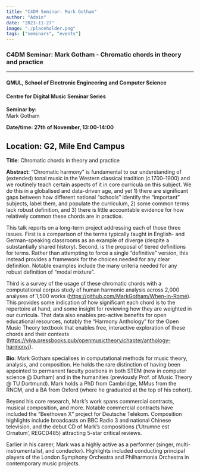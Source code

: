 ```yaml
---
title: "C4DM Seminar: Mark Gotham"
author: "Admin"
date: "2023-11-27"
image: "./placeholder.png"
tags: ["seminars", "events"]
---
```



### C4DM Seminar: Mark Gotham - Chromatic chords in theory and practice
-----------------

#### QMUL, School of Electronic Engineering and Computer Science

#### Centre for Digital Music Seminar Series

**Seminar by:**   
    Mark Gotham

**Date/time:  27th of November, 13:00-14:00**

**Location: G2, Mile End Campus**
-----------------

<b>Title</b>: Chromatic chords in theory and practice

<b>Abstract</b>: “Chromatic harmony” is fundamental to our understanding of (extended) tonal music in the Western classical tradition (c.1700–1900) and we routinely teach certain aspects of it in core curricula on this subject. We do this in a globalised and data-driven age, and yet 1) there are significant gaps between how different national “schools” identify the “important” subjects, label them, and populate the curriculum, 2) some common terms lack robust definition, and 3) there is little accountable evidence for how relatively common these chords are in practice.

This talk reports on a long-term project addressing each of those three issues. First is a comparison of the terms typically taught in English- and German-speaking classrooms as an example of diverge (despite a substantially shared history). Second, is the proposal of tiered definitions for terms. Rather than attempting to force a single “definitive” version, this instead provides a framework for the choices needed for any clear definition. Notable examples include the many criteria needed for any robust definition of “modal mixture”.

Third is a survey of the usage of these chromatic chords with a computational corpus study of human harmonic analysis across 2,000 analyses of 1,500 works (https://github.com/MarkGotham/When-in-Rome). This provides some indication of how significant each chord is to the repertoire at hand, and some insight for reviewing how they are weighted in our curricula. That data also enables pro-active benefits for open educational resources, notably the “Harmony Anthology” for the Open Music Theory textbook that enables free, interactive exploration of these chords and their contexts (https://viva.pressbooks.pub/openmusictheory/chapter/anthology-harmony/).

<b>Bio</b>: Mark Gotham specialises in computational methods for music theory, analysis, and composition. He holds the rare distinction of having been appointed to permanent faculty positions in both STEM (now in computer science @ Durham) and in the humanities (previously Prof. of Music Theory @ TU Dortmund). Mark holds a PhD from Cambridge, MMus from the RNCM, and a BA from Oxford (where he graduated at the top of his cohort).

Beyond his core research, Mark’s work spans commercial contracts, musical composition, and more. Notable commercial contracts have included the “Beethoven X” project for Deutsche Telekom. Composition highlights include broadcasts on BBC Radio 3 and national Chinese television, and the debut CD of Mark’s compositions (‘Utrumne est Ornatum’, REGCD485) attracting 5-star critical reviews.

Earlier in his career, Mark was a highly active as a performer (singer, multi-instrumentalist, and conductor). Highlights included conducting principal players of the London Symphony Orchestra and Philharmonia Orchestra in contemporary music projects.